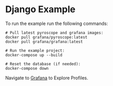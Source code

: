 # Django Example

To run the example run the following commands:
```
# Pull latest pyroscope and grafana images:
docker pull grafana/pyroscope:latest
docker pull grafana/grafana:latest

# Run the example project:
docker-compose up --build

# Reset the database (if needed):
docker-compose down
```

Navigate to [Grafana](http://localhost:3000/a/grafana-pyroscope-app/profiles-explorer?explorationType=flame-graph&var-serviceName=django-ride-sharing-app&var-profileMetricId=process_cpu:cpu:nanoseconds:cpu:nanoseconds) to Explore Profiles.
